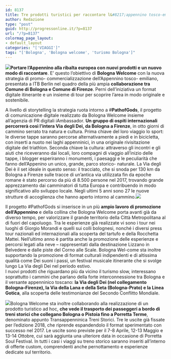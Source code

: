 ```yaml
---
id: 8137
title: Tre prodotti turistici per raccontare l&#8217;appennino tosco-emiliano
author: Redazione
type: "post"
guid: http://progressonline.it/?p=8137
url: "/?p=8137"
colormag_page_layout:
- default_layout
categories: "['VIAGGI']"
tags: "['Bologna', 'Bologna welcome', 'turismo Bologna']"
---
```


**![](https://progressonline.it/wp-content/uploads/2018/03/1305642579447_487cdcd30d51a7ee4355545efd9affff-223x300.jpg)Portare l’Appennino alla ribalta europea con nuovi prodotti e un nuovo modo di raccontare**. E’ questo l’obiettivo di **Bologna Welcome** con la nuova strategia di promo- commercializzazione dell’Appennino tosco- emiliano, presentata a ITB Berlin nel quadro della più ampia **collaborazione tra Comune di Bologna e Comune di Firenze**. Perni dell’iniziativa un format digitale itinerante e un insieme di tour per scoprire l’area in modo originale e sostenibile.

A livello di storytelling la strategia ruota intorno a #**PathofGods**, il progetto di comunicazione digitale realizzato da Bologna Welcome insieme all’agenzia di PR digitali iAmbassador. **Un gruppo di ospiti internazionali percorrerà così l’intera Via degli Dei, da Bologna a Firenze**, in otto giorni di cammino serrato tra natura e cultura. Prima chiave del loro viaggio lo sport: le diverse tappe saranno percorse alternativamente a piedi e in bicicletta, con inserti a nuoto nei laghi appenninici, in una originale rivisitazione digitale del triathlon. Seconda chiave la cultura: attraverso gli incontri e gli aiuti che riceveranno dai locali, loro compagni di viaggio all’inizio delle tappe, i blogger esperiranno i monumenti, i paesaggi e le peculiarità che fanno dell’Appenino un unico, grande, parco storico- naturale. La Via degli Dei è il set ideale in questo senso: il tracciato, che si snoda per 130 km da Bologna a Firenze sulle tracce di un’antica via utilizzata fin da epoche romane è stato percorso da più di 8.500 persone nel 2017, trovando grande apprezzamento dai camminatori di tutta Europa e contribuendo in modo significativo allo sviluppo locale. Negli ultimi 5 anni sono 27 le nuove strutture di accoglienza che hanno aperto intorno al cammino.![](https://progressonline.it/wp-content/uploads/2018/03/images.jpg)

Il progetto #PathofGods si inserisce in un più **ampio lavoro di promozione dell’Appennino** e della collina che Bologna Welcome porta avanti già da diverso tempo, per valorizzare il grande territorio della Città Metropolitana al di fuori del capoluogo. Tra le esperienze già realizzate vi sono i tour nei luoghi di Giorgio Morandi e quelli sui colli bolognesi, nonché i diversi press tour nazionali ed internazionali alla scoperta del tartufo e della Rocchetta Mattei. Nell’ultimo anno è partita anche la promozione delle esperienze e percorsi legati alla neve – rappresentati dalla destinazione Lizzano in Belvedere e dalle piste del Corno alle Scale. Bologna Wel-come sta inoltre supportando la promozione di format culturali indipendenti e di altissima qualità come Dei suoni i passi, un festival musicale itinerante che si svolge lungo La Via degli Dei nel periodo estivo.  
I nuovi prodotti che riguardano più da vicino il turismo slow, interessano soprattutto i cammini che parlano della forte interconnessione tra Bologna e il versante appenninico toscano: **la Via degli Dei (nel collegamento Bologna–Firenze), la Via della Lana e della Seta (Bologna-Prato) e la Linea Gotica**, alla scoperta delle testimonianze del Secondo Conflitto Mondiale.

![](https://progressonline.it/wp-content/uploads/2018/03/image001-300x61.png)Bologna Welcome sta inoltre collaborando alla realizzazione di un prodotto turistico ad hoc, **che vede il trasporto dei passeggeri a bordo di treni storici che collegano Bologna o Pistoia fino a Porretta Terme**, denominato appunto Transappenninica Treni Storici. Tre le uscite già fissate per l’edizione 2018, che riprende espandendolo il format sperimentato con successo nel 2017. Le uscite sono previste per il 7-8 Aprile, 12-13 Maggio e 13-14 Ottobre, cui sarà aggiunta una ulteriore data in occasione di Porretta Soul Festival. In tutti i casi i viaggi su treno storico saranno inseriti all’interno di offerte custom, comprendenti anche pernottamento e esperienze dedicate sul territorio.